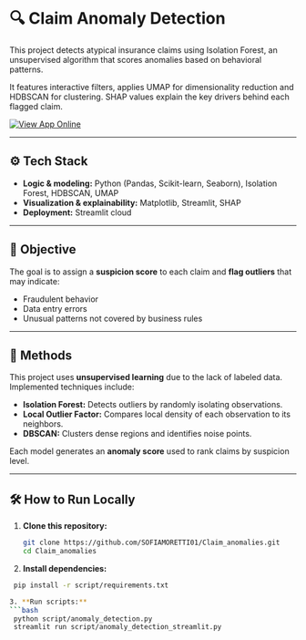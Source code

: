 # 🔍 Claim Anomaly Detection

This project detects atypical insurance claims using Isolation Forest, an unsupervised algorithm that scores anomalies based on behavioral patterns.  

It features interactive filters, applies UMAP for dimensionality reduction and HDBSCAN for clustering. SHAP values explain the key drivers behind each flagged claim.

[![View App Online](https://img.shields.io/badge/🚀%20View%20Online-Streamlit-green?style=for-the-badge)](https://claimanomalies-kjdxxq5bse8b3axfpopagj.streamlit.app/)

---

## ⚙️ Tech Stack

- **Logic & modeling:** Python (Pandas, Scikit-learn, Seaborn), Isolation Forest, HDBSCAN, UMAP
- **Visualization & explainability:** Matplotlib, Streamlit, SHAP
- **Deployment:** Streamlit cloud

---

## 🎯 Objective

The goal is to assign a **suspicion score** to each claim and **flag outliers** that may indicate:
- Fraudulent behavior  
- Data entry errors  
- Unusual patterns not covered by business rules

---

## 🧠 Methods

This project uses **unsupervised learning** due to the lack of labeled data.  
Implemented techniques include:

- **Isolation Forest:** Detects outliers by randomly isolating observations.  
- **Local Outlier Factor:** Compares local density of each observation to its neighbors.  
- **DBSCAN:** Clusters dense regions and identifies noise points.

Each model generates an **anomaly score** used to rank claims by suspicion level.

---

## 🛠️ How to Run Locally

1. **Clone this repository:**
   ```bash
   git clone https://github.com/SOFIAMORETTI01/Claim_anomalies.git
   cd Claim_anomalies

2. **Install dependencies:**
  ```bash
   pip install -r script/requirements.txt

3. **Run scripts:**
  ```bash
   python script/anomaly_detection.py
   streamlit run script/anomaly_detection_streamlit.py

